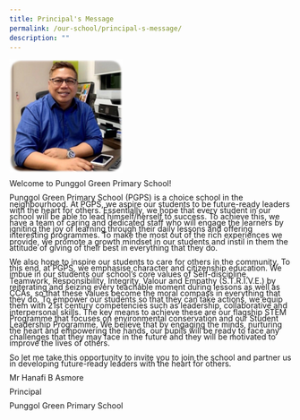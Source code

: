 ```yaml
---
title: Principal's Message
permalink: /our-school/principal-s-message/
description: ""
---
```

<style>
	p {line-height: 0.8; font size: 14px;}
	</style>
	
<img src="/images/Our%20School/Mr%20Hanafi%20B%20Asmore.jpg"  
     style="width:40%">

<p>Welcome to Punggol Green Primary School!</p>

<p>Punggol Green Primary School (PGPS) is a choice school in the neighbourhood. At PGPS, we aspire our students to be future-ready leaders with the heart for others. Essentially, we hope that every student in our school will be able to lead himself/herself to success. To achieve this, we have a team of caring and dedicated staff who will engage the learners by igniting the joy of learning through their daily lessons and offering interesting programmes. To make the most out of the rich experiences we provide, we promote a growth mindset in our students and instil in them the attitude of giving of their best in everything that they do.</p>

<p>We also hope to inspire our students to care for others in the community. To this end, at PGPS, we emphasise character and citizenship education. We imbue in our students our school’s core values of Self-discipline, Teamwork, Responsibility, Integrity, Valour and Empathy (S.T.R.I.V.E.) by reiterating and seizing every teachable moment during lessons as well as CCAs, so that these values become the moral compass in everything that they do. To empower our students so that they can take actions, we equip them with 21st century competencies such as leadership, collaborative and interpersonal skills. The key means to achieve these are our flagship STEM Programme that focuses on environmental conservation and our Student Leadership Programme. We believe that by engaging the minds, nurturing the heart and empowering the hands, our pupils will be ready to face any challenges that they may face in the future and they will be motivated to improve the lives of others.</p>

<p>So let me take this opportunity to invite you to join the school and partner us in developing future-ready leaders with the heart for others.</p>

<p>Mr Hanafi B Asmore</p>
<p>Principal</p>
<p> Punggol Green Primary School</p>
